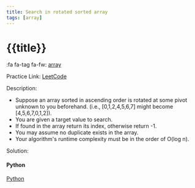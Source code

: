 ```yaml
---
title: Search in rotated sorted array
tags: [array]
---
```


# {{title}}

:fa fa-tag fa-fw: [array]({{tagspath}}/array)

Practice Link: [LeetCode](https://leetcode.com/problems/search-in-rotated-sorted-array/)

Description:

- Suppose an array sorted in ascending order is rotated at some pivot unknown to you beforehand. (i.e., [0,1,2,4,5,6,7] might become [4,5,6,7,0,1,2]).
- You are given a target value to search.
- If found in the array return its index, otherwise return -1.
- You may assume no duplicate exists in the array.
- Your algorithm's runtime complexity must be in the order of O(log n).

Solution:

<!-- tabs:start -->
#### **Python**

[Python](../../pycode/array/two-sum.py ':include :type=code')
<!-- tabs:end -->
